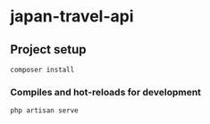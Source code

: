 # japan-travel-api

## Project setup
```
composer install
```

### Compiles and hot-reloads for development
```
php artisan serve
```
